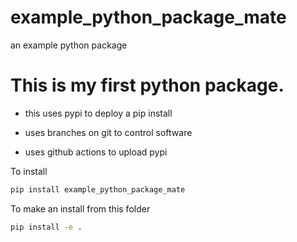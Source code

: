 # example_python_package_mate
an example python package

[](https://github.com/MyName/my-project/workflows/Project%20Tests/badge.svg)

# This is my first python package.

- this uses pypi to deploy a pip install

- uses branches on git to control software

- uses github actions to upload pypi

To install
```bash
pip install example_python_package_mate
```

To make an install from this folder
```bash
pip install -e .
```
